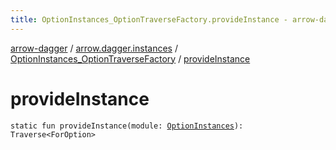 ```yaml
---
title: OptionInstances_OptionTraverseFactory.provideInstance - arrow-dagger
---
```


[arrow-dagger](../../index.html) / [arrow.dagger.instances](../index.html) / [OptionInstances_OptionTraverseFactory](index.html) / [provideInstance](./provide-instance.html)

# provideInstance

`static fun provideInstance(module: `[`OptionInstances`](../-option-instances/index.html)`): Traverse<ForOption>`